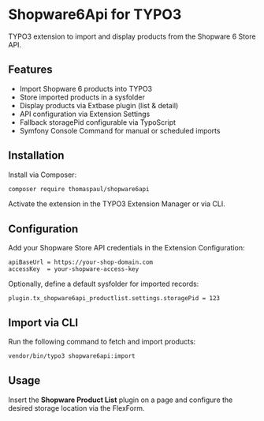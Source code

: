 # Shopware6Api for TYPO3

TYPO3 extension to import and display products from the Shopware 6 Store API.

## Features

- Import Shopware 6 products into TYPO3
- Store imported products in a sysfolder
- Display products via Extbase plugin (list & detail)
- API configuration via Extension Settings
- Fallback storagePid configurable via TypoScript
- Symfony Console Command for manual or scheduled imports

## Installation

Install via Composer:

```bash
composer require thomaspaul/shopware6api
```

Activate the extension in the TYPO3 Extension Manager or via CLI.

## Configuration

Add your Shopware Store API credentials in the Extension Configuration:

```
apiBaseUrl = https://your-shop-domain.com
accessKey  = your-shopware-access-key
```

Optionally, define a default sysfolder for imported records:

```typoscript
plugin.tx_shopware6api_productlist.settings.storagePid = 123
```

## Import via CLI

Run the following command to fetch and import products:

```bash
vendor/bin/typo3 shopware6api:import
```

## Usage

Insert the **Shopware Product List** plugin on a page and configure the desired storage location via the FlexForm.
